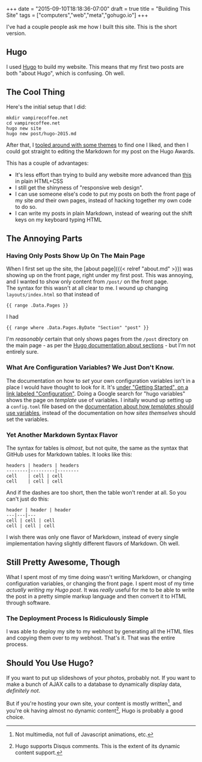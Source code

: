+++
date = "2015-09-10T18:18:36-07:00"
draft = true
title = "Building This Site"
tags = ["computers","web","meta","gohugo.io"]
+++

I've had a couple people ask me how I built this site. This is the short version.

## Hugo

I used [Hugo](http://gohugo.io) to build my website.
This means that my first two posts are both "about Hugo", which is confusing.
Oh well.

## The Cool Thing

Here's the initial setup that I did:

```
mkdir vampirecoffee.net
cd vampirecoffee.net
hugo new site
hugo new post/hugo-2015.md
```

After that, I [tooled around with some themes](http://gohugo.io/overview/quickstart/)
to find one I liked, and then I could got straight to editing the Markdown for
my post on the Hugo Awards. 

This has a couple of advantages:

* It's less effort than trying to build any website more advanced than 
    [this](http://motherfuckingwebsite.com/) in plain HTML+CSS
* I still get the shinyness of "responsive web design".
* I can use someone else's code to put my posts on both the front page of my 
    site *and* their own pages, instead of hacking together my own code to do so.
* I can write my posts in plain Markdown, instead of wearing out the shift 
    keys on my keyboard typing HTML

## The Annoying Parts

### Having Only Posts Show Up On The Main Page

When I first set up the site, the [about page]({{< relref "about.md" >}}) was
showing up on the front page, right under my first post. This was annoying, and
I wanted to show only content from `/post/` on the front page.  
The syntax for this wasn't at all clear to me. I wound up changing
`layouts/index.html` so that instead of

```
{{ range .Data.Pages }}
```

I had

```
{{ range where .Data.Pages.ByDate "Section" "post" }}
```

I'm _reasonably_ certain that only shows pages from the `/post` directory on the
main page - as per the [Hugo documentation about sections](http://gohugo.io/content/sections/) - but I'm not entirely sure.

### What Are Configuration Variables? We Just Don't Know.

The documentation on how to _set_ your own configuration variables isn't in
a place I would have thought to look for it. It's
[under "Getting Started", on a link labeled "Configuration"](http://gohugo.io/overview/configuration/). 
Doing a Google search for "hugo variables" shows the page on _template_ use of variables.
I initally wound up setting up a `config.toml` file based on the
[documentation about how _templates_ should use variables](http://gohugo.io/templates/variables/#site-variables:2b8b8ac4006be88c769f5e3fd99b009a),
instead of the documentation on how _sites themselves_ should set the variables.

### Yet Another Markdown Syntax Flavor

The syntax for tables is _almost_, but not quite, the same as the syntax that
GitHub uses for Markdown tables. It looks like this:

```
headers | headers | headers
--------|---------|--------
cell    | cell | cell
cell    | cell | cell
```

And if the dashes are too short, then the table won't render at all. So you
can't just do this:

```
header | header | header
---|---|---
cell | cell | cell
cell | cell | cell
```

I wish there was only one flavor of Markdown, instead of every single implementation
having slightly different flavors of Markdown. Oh well.

## Still Pretty Awesome, Though

What I spent most of my time doing wasn't writing Markdown, or changing configuration
variables, or changing the front page. I spent most of my time _actually writing
my Hugo post_. It was _really_ useful for me to be able to write the post in
a pretty simple markup language and then convert it to HTML through software.

### The Deployment Process Is Ridiculously Simple

I was able to deploy my site to my webhost by generating all the HTML files and
copying them over to my webhost. That's it. That was the entire process.

## Should You Use Hugo?

If you want to put up slideshows of your photos, probably not.
If you want to make a bunch of AJAX calls to a database to dynamically
display data, _definitely not_.

But if you're hosting your own site,
your content is mostly written[^1],
and you're ok having almost no dynamic content[^2],
Hugo is probably a good choice.


[^1]: Not multimedia, not full of Javascript animations, etc.

[^2]: Hugo supports Disqus comments. This is the extent of its dynamic content support.
